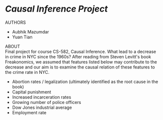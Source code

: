 # _Causal Inference Project_
AUTHORS 
- Aubhik Mazumdar  
- Yuan Tian 

ABOUT  
Final project for course CS-582, Causal Inference. What lead to a decrease in crime in NYC since the 1960s? After reading from Steven Levitt's book Freakonomics, we assumed that features listed below may contribute to the decrease and our aim is to examine the causal relation of these features to the crime rate in NYC.
- Abortion rates / legalization (ultimately identified as the root cause in the book)  
- Capital punishment   
- Increased incarceration rates  
- Growing number of police officers  
- Dow Jones industrial average  
- Employment rate  


